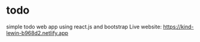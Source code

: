 # todo
simple todo web app using react.js and bootstrap
Live website: https://kind-lewin-b968d2.netlify.app

